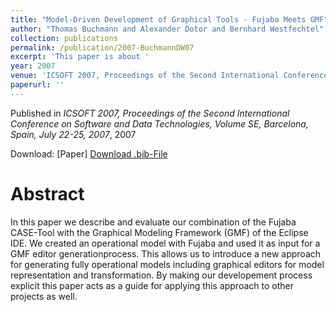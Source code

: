 ```yaml
---
title: "Model-Driven Development of Graphical Tools - Fujaba Meets GMF"
author: "Thomas Buchmann and Alexander Dotor and Bernhard Westfechtel"
collection: publications
permalink: /publication/2007-BuchmannDW07
excerpt: 'This paper is about '
year: 2007
venue: 'ICSOFT 2007, Proceedings of the Second International Conference on Software and Data Technologies, Volume SE, Barcelona, Spain, July 22-25, 2007'
paperurl: ''
---
```


Published in *ICSOFT 2007, Proceedings of the Second International Conference on Software and Data Technologies, Volume SE, Barcelona, Spain, July 22-25, 2007*, 2007

Download: [Paper]
[Download .bib-File](https://tbuchmann.github.io/files/BuchmannDW07.bib)

Abstract
=====

In this paper we describe and evaluate our combination of the Fujaba CASE-Tool with the Graphical Modeling Framework (GMF) of the Eclipse IDE. We created an operational model with Fujaba and used it as input for a GMF editor generationprocess. This allows us to introduce a new approach for generating fully operational models including graphical editors for model representation and transformation. By making our developement process explicit this paper acts as a guide for applying this approach to other projects as well.